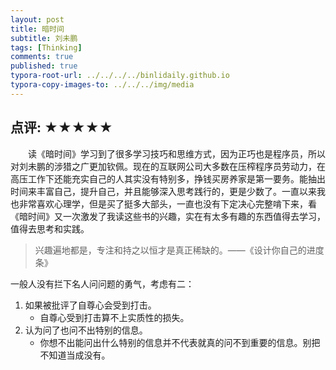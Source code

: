 ```yaml
---
layout: post
title: 暗时间
subtitle: 刘未鹏
tags: [Thinking]
comments: true
published: true
typora-root-url: ../../../../binlidaily.github.io
typora-copy-images-to: ../../../img/media
---
```


##  点评: ★★★★★

　　读《暗时间》学习到了很多学习技巧和思维方式，因为正巧也是程序员，所以对刘未鹏的涉猎之广更加钦佩。现在的互联网公司大多数在压榨程序员劳动力，在高压工作下还能充实自己的人其实没有特别多，挣钱买房养家是第一要务。能抽出时间来丰富自己，提升自己，并且能够深入思考践行的，更是少数了。一直以来我也非常喜欢心理学，但是买了挺多大部头，一直也没有下定决心完整啃下来，看《暗时间》又一次激发了我读这些书的兴趣，实在有太多有趣的东西值得去学习，值得去思考和实践。

> 兴趣遍地都是，专注和持之以恒才是真正稀缺的。——《设计你自己的进度条》

一般人没有拦下名人问问题的勇气，考虑有二：
1. 如果被批评了自尊心会受到打击。
    * 自尊心受到打击算不上实质性的损失。
2. 认为问了也问不出特别的信息。
    * 你想不出能问出什么特别的信息并不代表就真的问不到重要的信息。别把不知道当成没有。
